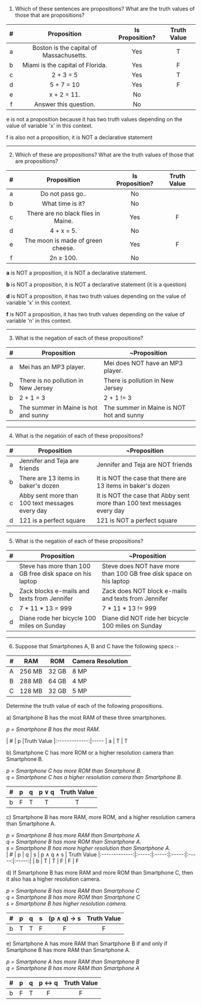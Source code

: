 1. Which of these sentences are propositions? What are the
truth values of those that are propositions?

| #        | Proposition | Is Proposition? | Truth Value |
|:-------------:|:-------------:|:-----:| :-----:|
| a | Boston is the capital of Massachusetts.   | Yes | T |
| b | Miami is the capital of Florida.          | Yes | F |
| c | 2 + 3 = 5                                 | Yes | T |
| d | 5 + 7 = 10                                | Yes | F |
| e | x + 2 = 11.                               | No |  |
| f | Answer this question.                     | No |  |

e is not a proposition because it has two truth values depending on the value of variable 'x' in this context.

f is also not a proposition, it is NOT a declarative statement
___

2. Which of these are propositions? What are the truth values
of those that are propositions?

| #        | Proposition | Is Proposition? | Truth Value |
|:-------------:|:-------------:|:-----:| :-----:|
| a | Do not pass go..   | No |  |
| b | What time is it?          | No |  |
| c | There are no black flies in Maine. | Yes | F |
| d | 4 + x = 5.                               | No |  |
| e | The moon is made of green cheese. | Yes | F |
| f | 2n ≥ 100.                    | No |  |


**a** is NOT a proposition, it is NOT a declarative statement.

**b** is NOT a proposition, it is NOT a declarative statement (it is a question)

**d** is NOT a proposition, it has two truth values depending on the value of variable 'x' in this context.

**f** is NOT a proposition, it has two truth values depending on the value of variable 'n' in this context.
___

3. What is the negation of each of these propositions?

| #        | Proposition | ¬Proposition| 
|:-------------:|-------------|-----|
| a | Mei has an MP3 player.  | Mei does NOT have an MP3 player. |  
| b | There is no pollution in New Jersey | There is pollution in New Jersey |  
| b | 2 + 1 = 3 | 2 + 1 != 3 |  
| b | The summer in Maine is hot and sunny | The summer in Maine is NOT hot and sunny |  

___
4. What is the negation of each of these propositions?

| #        | Proposition | ¬Proposition| 
|:-------------:|-------------|-----|
| a | Jennifer and Teja are friends | Jennifer and Teja are NOT friends |
| b | There are 13 items in baker's dozen | It is NOT the case that there are 13 items in baker's dozen
| c | Abby sent more than 100 text messages every day | It is NOT the case that Abby sent more than 100 text messages every day
| d | 121 is a perfect square | 121 is NOT a perfect square

___
5. What is the negation of each of these propositions?

| #        | Proposition | ¬Proposition| 
|:-------------:|-------------|-----|
| a | Steve has more than 100 GB free disk space on his laptop | Steve does NOT have more than 100 GB free disk space on his laptop
| b | Zack blocks e-mails and texts from Jennifer | Zack does NOT block e-mails and texts from Jennifer
| c | 7 * 11 * 13 = 999 | 7 * 11 * 13 != 999
| d | Diane rode her bicycle 100 miles on Sunday | Diane did NOT ride her bicycle 100 miles on Sunday

___
6. Suppose that Smartphones A, B and C have the following specs :-

| #        | RAM | ROM | Camera Resolution | 
|:-------------:|-------------|-----|-----|
| A | 256 MB | 32 GB | 8 MP
| B | 288 MB | 64 GB | 4 MP
| C | 128 MB | 32 GB | 5 MP

Determine the truth value of each of
the following propositions.

a) Smartphone B has the most RAM of these three smartphones.

*p = Smartphone B has the most RAM.*

| # | p |Truth Value 
|:-------------:|-----
| a | T | T

b) Smartphone C has more ROM or a higher resolution
camera than Smartphone B.

*p = Smartphone C has more ROM than Smartphone B.*<br />
*q = Smartphone C has a higher resolution camera than Smartphone B.*

| # | p | q | p ∨ q | Truth Value 
|:-------------:|:-----:|:-----:|:-----:|:-----:|
| b | F | T | T | T

c) Smartphone B has more RAM, more ROM, and a
higher resolution camera than Smartphone A.

*p = Smartphone B has more RAM than Smartphone A.*<br />
*q = Smartphone B has more ROM than Smartphone A.*<br />
*s = Smartphone B has more higher resolution than Smartphone A.*<br />
| # | p | q | s | p ∧ q ∧ s | Truth Value 
|:-------------:|:-----:|:-----:|:-----:|:-----:|:-----:|
| b | T | T | F | F | F

d) If Smartphone B has more RAM and more ROM than
Smartphone C, then it also has a higher resolution
camera.

*p = Smartphone B has more RAM than Smartphone C*<br />
*q = Smartphone B has more ROM than Smartphone C*<br />
*s = Smartphone B has higher resolution camera.*

| # | p | q | s | (p ∧ q) → s | Truth Value 
|:-------------:|:-----:|:-----:|:-----:|:-----:|:-----:|
| b | T | T | F | F | F

e) Smartphone A has more RAM than Smartphone B if
and only if Smartphone B has more RAM than Smartphone A.

*p = Smartphone A has more RAM than Smartphone B*<br />
*q = Smartphone B has more RAM than Smartphone A*

| # | p | q | p ↔ q | Truth Value 
|:-------------:|:-----:|:-----:|:-----:|:-----:|
| b | F | T | F | F
